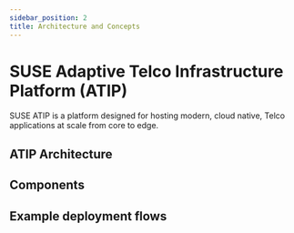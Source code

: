 ```yaml
---
sidebar_position: 2
title: Architecture and Concepts
---
```


# SUSE Adaptive Telco Infrastructure Platform (ATIP)

SUSE ATIP is a platform designed for hosting modern, cloud native, Telco applications at scale from core to edge. 



##  ATIP Architecture
##  Components
##  Example deployment flows




